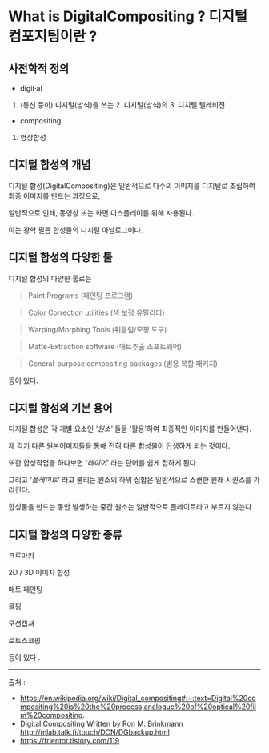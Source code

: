 What is DigitalCompositing ? 디지털 컴포지팅이란 ?
=============



## 사전학적 정의 

- digit·al
1.	(통신 등이) 디지털(방식)을 쓰는 2.	디지털(방식)의 3.	디지털 텔레비전

- compositing
1.	영상합성

## 디지털 합성의 개념


디지털 합성(DigitalCompositing)은 일반적으로 다수의 이미지를 디지털로 조립하여 최종 이미지를 만드는 과정으로,


일반적으로 인쇄, 동영상 또는 화면 디스플레이를 위해 사용된다.


이는 광학 필름 합성물의 디지털 아날로그이다. 


## 디지털 합성의 다양한 툴 

디지털 합성의 다양한 툴로는 


> Paint Programs (페인팅 프로그램)


> Color Correction utilities (색 보정 유틸리티)


> Warping/Morphing Tools (뒤틀림/모핑 도구)


> Matte-Extraction software (매트추출 소프트웨어)


> General-purpose compositing packages (범용 복합 패키지)


등이 있다.

## 디지털 합성의 기본 용어 


디지털 합성은 각 개별 요소인 *'원소'* 들을 '활용'하여 최종적인 이미지를 만들어낸다.


제 각기 다른 원본이미지들을 통해 전혀 다른 합성물이 탄생하게 되는 것이다. 


또한 합성작업을 하다보면 *'레이어'* 라는 단어를 쉽게 접하게 된다.


그리고 *'플레이트'* 라고 불리는 원소의 하위 집합은 일반적으로 스캔한 원래 시퀀스를 가리킨다.


합성물을 만드는 동안 발생하는 중간 원소는 일반적으로 플레이트라고 부르지 않는다. 



## 디지털 합성의 다양한 종류 

크로마키


2D / 3D 이미지 합성 


매트 페인팅


몰핑


모션캡쳐


로토스코핑 


등이 있다 .




* * *
출처 : 
- https://en.wikipedia.org/wiki/Digital_compositing#:~:text=Digital%20compositing%20is%20the%20process,analogue%20of%20optical%20film%20compositing.
- Digital Compositing Written by Ron M. Brinkmann
http://mlab.taik.fi/touch/DCN/DGbackup.html
- https://frientor.tistory.com/119
